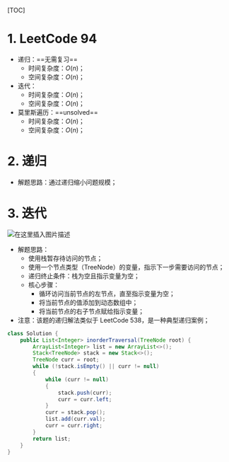 [TOC]


# 1. LeetCode 94
- 递归：==无需复习==
  - 时间复杂度：$O(n)$；
  - 空间复杂度：$O(n)$；
- 迭代：
  - 时间复杂度：$O(n)$；
  - 空间复杂度：$O(n)$；
- 莫里斯遍历：==unsolved==
  - 时间复杂度：$O(n)$；
  - 空间复杂度：$O(n)$；

# 2. 递归

- 解题思路：通过递归缩小问题规模；

# 3. 迭代
![在这里插入图片描述](https://img-blog.csdnimg.cn/20191210145532172.png?x-oss-process=image/watermark,type_ZmFuZ3poZW5naGVpdGk,shadow_10,text_aHR0cHM6Ly9ibG9nLmNzZG4ubmV0L01heGltaXplMQ==,size_16,color_FFFFFF,t_70)
- 解题思路：
  - 使用栈暂存待访问的节点；
  - 使用一个节点类型（TreeNode）的变量，指示下一步需要访问的节点；
  - 递归终止条件：栈为空且指示变量为空；
  - 核心步骤：
    - 循环访问当前节点的左节点，直至指示变量为空；
    - 将当前节点的值添加到动态数组中；
    - 将当前节点的右子节点赋给指示变量；
- 注意：该题的递归解法类似于 LeetCode 538，是一种典型递归案例；
```java
class Solution {
    public List<Integer> inorderTraversal(TreeNode root) {        
        ArrayList<Integer> list = new ArrayList<>();
        Stack<TreeNode> stack = new Stack<>();
        TreeNode curr = root;
        while (!stack.isEmpty() || curr != null)
        {
            while (curr != null)
            {
                stack.push(curr);
                curr = curr.left;
            }
            curr = stack.pop();
            list.add(curr.val);
            curr = curr.right;
        }
        return list;
    }
}
```
